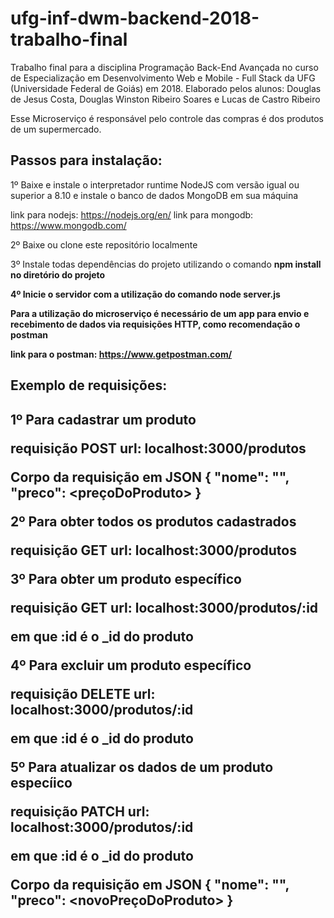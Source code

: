 # ufg-inf-dwm-backend-2018-trabalho-final
Trabalho final para a disciplina Programação Back-End Avançada no curso de Especialização em Desenvolvimento Web e Mobile - Full Stack da UFG (Universidade Federal de Goiás) em 2018. Elaborado pelos alunos: Douglas de Jesus Costa, Douglas Winston Ribeiro Soares e Lucas de Castro Ribeiro

Esse Microserviço é responsável pelo controle das compras é dos produtos de um supermercado.

<h2>Passos para instalação:</h2>

1º Baixe e instale o interpretador runtime NodeJS com versão igual ou superior a 8.10 e instale o banco de dados MongoDB em sua máquina

link para nodejs: https://nodejs.org/en/
link para mongodb: https://www.mongodb.com/ 

2º Baixe ou clone este repositório localmente

3º Instale todas dependências do projeto utilizando o comando <b>npm install<b> no diretório do projeto

4º Inicie o servidor com a utilização do comando <b>node server.js<b> 

Para a utilização do microserviço é necessário de um app para envio e recebimento de dados via requisições HTTP, como recomendação o postman

link para o postman: https://www.getpostman.com/

<h2>Exemplo de requisições:<h2>

1º Para cadastrar um produto

requisição POST 
url: localhost:3000/produtos

Corpo da requisição em JSON
{
	"nome": "<nomeDoProduto>",
	"preco": <preçoDoProduto>
}

2º Para obter todos os produtos cadastrados

requisição GET 
url: localhost:3000/produtos

3º Para obter um produto específico 

requisição GET
url: localhost:3000/produtos/:id

em que :id é o _id do produto

4º Para excluir um produto específico

requisição DELETE
url: localhost:3000/produtos/:id

em que :id é o _id do produto

5º Para atualizar os dados de um produto especíico

requisição PATCH
url: localhost:3000/produtos/:id

em que :id é o _id do produto

Corpo da requisição em JSON
{
	"nome": "<novoNomeDoProduto>",
	"preco": <novoPreçoDoProduto>
}
